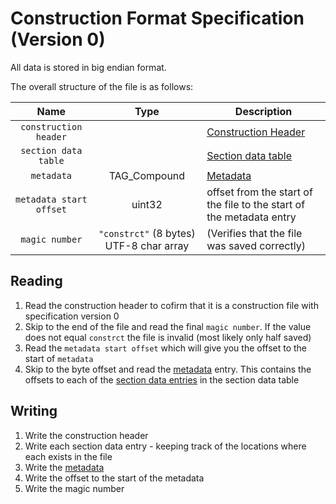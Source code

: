 # Construction Format Specification (Version 0)

All data is stored in big endian format.

The overall structure of the file is as follows:

| Name | Type | Description |
| :----: | :----: | ----------- |
| `construction header` | | [Construction Header](../../specifications#header-format)
| `section data table` | | [Section data table](section_data_table.md)
| `metadata` | TAG_Compound | [Metadata](metadata.md)
| `metadata start offset` | uint32 | offset from the start of the file to the start of the metadata entry
| `magic number` | `"constrct"` (8 bytes) UTF-8 char array | (Verifies that the file was saved correctly)

## Reading

1) Read the construction header to cofirm that it is a construction file with specification version 0
2) Skip to the end of the file and read the final `magic number`. If the value does not equal `constrct` the file is invalid (most likely only half saved)
3) Read the `metadata start offset` which will give you the offset to the start of `metadata`
4) Skip to the byte offset and read the [metadata](metadata.md) entry. This contains the offsets to each of the [section data entries](section_data_table.md#section-data-entry) in the section data table

## Writing

1) Write the construction header
2) Write each section data entry - keeping track of the locations where each exists in the file
3) Write the [metadata](metadata.md)
4) Write the offset to the start of the metadata
5) Write the magic number
